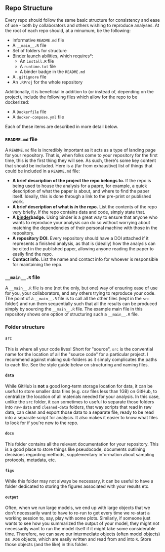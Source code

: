 ## Repo Structure

Every repo should follow the same basic structure for consistency and ease of use - both by collaborators and others wishing to reproduce analyses. At the root of each repo should, at a minumum, be the following: 

* Informative `README.md` file
* A `__main__.R` file
* Set of folders for structure
* [Binder](https://mybinder.org/) launch abilities, which requires*:
  * An `install.R` file
  * A `runtime.txt` file
  * A binder badge in the `README.md`
* A `.gitignore` file
* An `.RProj` for the whole repository

Additionally, it is beneficial in addition to (or instead of, depending on the project), include the following files which allow for the repo to be dockerized:
* A `Dockerfile` file
* A `docker-compose.yml` file 

Each of these items are described in more detail below. 

### `README.md` file

A `README.md` file is incredibly important as it acts as a type of landing page for your repository. That is, when folks come to your repository for the first time, this is the first thing they will see. As such, there's some key content that should be included. Here is a (far from exhaustive) list of things that could be included in a `README.md` file:

* **A brief description of the project the repo belongs to.** If the repo is being used to house the analysis for a papre, for example, a quick description of what the paper is about, and where to find the paper itself. Ideally, this is done through a link to the pre-print or published work. 
* **A brief description of what is *in* the repo.** List the contents of the repo very briefly. If the repo contains data and code, simply state that. 
* **A [binder](https://mybinder.org/)badge.** Using binder is a great way to ensure that anyone who wants to reproduce your analysis can do so without worrying about matching the dependencies of their personal machine with those in the repository. 
* **A repository DOI.** Every repository should have a DOI attached if it represents a finished analysis, as that is (ideally) how the analysis can be cited in the published paper, allowing anyone reading the paper to easily find the repo. 
* **Contact info.** List the name and contact info for whoever is responsible for maintaining the repo.

### `__main__.R` file

A `__main__.R` file is one (not the only, but one) way of ensuring ease of use for you, your collaborators, and any others trying to reproduce your code. The point of a `__main__.R` file is to call all the other files (kept in the `src` folder) and run them sequentially such that all the results can be produced simply by sourcing the `__main__.R` file. The example main file in this repository shows one option of structuring such a `__main__.R` file. 

### Folder structure

#### `src`

This is where all your code lives! Short for "source", `src` is the convential name for the location of all the "source code" for a particular project. I recommend against making sub-folders as it simply complicates the paths to each file. See the style guide below on structuring and naming files. 

#### `data` 

While GitHub is **not** a good long-term storage location for data, it can be useful to store smaller data files (e.g. csv files less than 1GB) on GitHub, to centralize the location of all materials needed for your analysis. In this case, unlike the `src` folder, it can sometimes to useful to separate those folders into `raw-data` and `cleaned-data` folders, that way scripts that read in raw data, can clean and export those data to a separate file, ready to be read into a separate script for analysis. It also makes it easier to know what files to look for if you're new to the repo. 

#### `docs`

This folder contains all the relevant documentation for your repository. This is a good place to store things like pseudocode, documents outlining decisions regarding methods, supplementary information about sampling protocols, metadata, etc. 

#### `figs`

While this folder may not always be necessary, it can be useful to have a folder dedicated to storing the figures associated with your results etc. 

#### `output`

Often, when we run large models, we end up with large objects that we don't necessarily want to have to re-run to get every time we re-start a working session to, say, play with some plots. Similarly, if someone just wants to see how you summarized the output of your model, they might not necessarily want to run the model itself if it might take some considerable time. Therefore, we can save our intermediate objects (often model objects) as `.RDS` objects, which are easily written and read from and into `R`. Store those objects (and the like) in this folder. 
